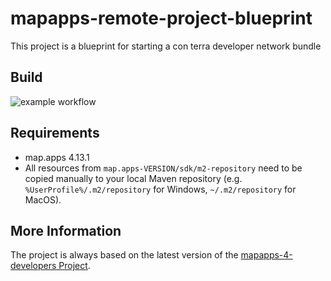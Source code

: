 # mapapps-remote-project-blueprint

This project is a blueprint for starting a con terra developer network bundle

## Build

![example workflow](https://github.com/conterra/mapapps-remote-project-blueprint/actions/workflows/devnet-bundle-snapshot.yml/badge.svg)

## Requirements

-   map.apps 4.13.1
-   All resources from `map.apps-VERSION/sdk/m2-repository` need to be copied manually to your local Maven repository (e.g. `%UserProfile%/.m2/repository` for Windows, `~/.m2/repository` for MacOS).

## More Information

The project is always based on the latest version of the [mapapps-4-developers Project](https://github.com/conterra/mapapps-4-developers).
